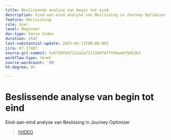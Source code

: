 ```yaml
---
title: Beslissende analyse van begin tot eind
description: Eind-aan-eind analyse van Beslissing in Journey Optimizer
feature: Decisioning
role: User
level: Beginner
doc-type: Value Video
duration: 1547
last-substantial-update: 2025-03-13T00:00:00Z
jira: KT-17487
source-git-commit: 5a9739f647322a2a7211580f4fff04ae6f9453b3
workflow-type: tm+mt
source-wordcount: '20'
ht-degree: 0%

---
```



# Beslissende analyse van begin tot eind

Eind-aan-eind analyse van Beslissing in Journey Optimizer

>[!VIDEO](https://video.tv.adobe.com/v/3451100/?learn=on&enablevpops)
